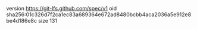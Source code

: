 version https://git-lfs.github.com/spec/v1
oid sha256:01c326d7f2ca1ec83a689364e672ad8480bcbb4aca2036a5e912e8be4d186e8c
size 131
